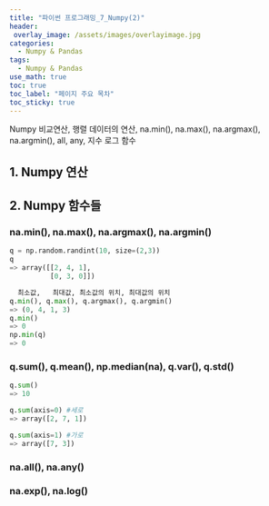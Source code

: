 ```yaml
---
title: "파이썬 프로그래밍_7_Numpy(2)"
header:
 overlay_image: /assets/images/overlayimage.jpg
categories:
  - Numpy & Pandas
tags:
  - Numpy & Pandas
use_math: true
toc: true
toc_label: "페이지 주요 목차"
toc_sticky: true
---
```

Numpy 비교연산, 행렬 데이터의 연산, na.min(), na.max(), na.argmax(), na.argmin(), all, any, 지수 로그 함수

## 1. Numpy 연산
## 2. Numpy 함수들
### na.min(), na.max(), na.argmax(), na.argmin()
```python
q = np.random.randint(10, size=(2,3))
q
=> array([[2, 4, 1],
          [0, 3, 0]])

  최소값,   최대값, 최소값의 위치, 최대값의 위치
q.min(), q.max(), q.argmax(), q.argmin()
=> (0, 4, 1, 3)
q.min()
=> 0
np.min(q)
=> 0
```
### q.sum(), q.mean(), np.median(na), q.var(), q.std()
```python
q.sum()
=> 10

q.sum(axis=0) #세로
=> array([2, 7, 1])

q.sum(axis=1) #가로
=> array([7, 3])


```
### na.all(), na.any()
### na.exp(), na.log()
